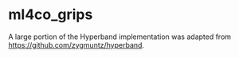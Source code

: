 # ml4co_grips

A large portion of the Hyperband implementation was adapted from https://github.com/zygmuntz/hyperband.
